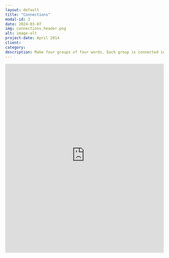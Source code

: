 ```yaml
---
layout: default
title: "Connections"
modal-id: 3
date: 2024-03-07
img: connections_header.png
alt: image-alt
project-date: April 2014
client: 
category: 
description: Make four groups of four words. Each group is connected in some way. Can you figure them all out? 
---
```

 <iframe src="https://connections.zsrobinson.com/play?options=eyJuYW1lcyI6WyJlcG9ueW1vdXMgbmV1cm9zY2llbmNlIHRlcm1zIiwiYmFzYWwgX19fXyIsImNvbG91ciBpZGlvbXMgZm9yIGZlZWxpbmdzIiwicmVsYXRlZCB0byBiYXNpYyBuZXVyb3NjaWVuY2UgY29uY2VwdHMiXSwid29yZHMiOltbIndlcm5pY2tlIiwiYnJvY2EiLCJ3aWxsaXMiLCJicm9kbWFubiJdLFsiZ2FuZ2xpYSIsImZvcmVicmFpbiIsImxhbWluYSIsInN0YXRlIl0sWyJwaW5rIiwiYmx1ZSIsImdyZWVuIiwicmVkIl0sWyJncmV5Iiwid2hpdGUiLCJuZXVyb24iLCJjb3J0ZXgiXV0sImF1dGhvciI6IiIsInRpdGxlIjoibmV1cm9xdWl6In0=" width="100%" height="600px" style="border: none;"></iframe>

